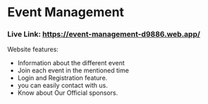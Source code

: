 # Event Management

### Live Link: https://event-management-d9886.web.app/

Website features:

- Information about the different event
- Join each event in the mentioned time
- Login and Registration feature.
- you can easily contact with us.
- Know about Our Official sponsors.

